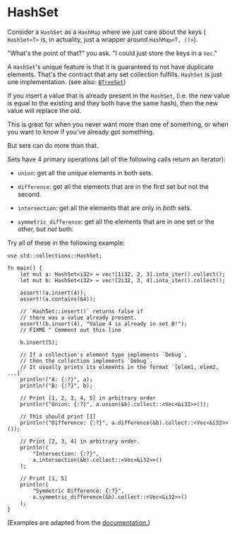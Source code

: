 # HashSet

Consider a `HashSet` as a `HashMap` where we just care about the keys (
`HashSet<T>` is, in actuality, just a wrapper around `HashMap<T, ()>`).

"What's the point of that?" you ask. "I could just store the keys in a `Vec`."

A `HashSet`'s unique feature is that it is guaranteed to not have duplicate
elements. That's the contract that any set collection fulfills. `HashSet` is
just one implementation. (see also: [`BTreeSet`][treeset])

If you insert a value that is already present in the `HashSet`, (i.e. the new
value is equal to the existing and they both have the same hash), then the new
value will replace the old.

This is great for when you never want more than one of something, or when you
want to know if you've already got something.

But sets can do more than that.

Sets have 4 primary operations (all of the following calls return an iterator):

- `union`: get all the unique elements in both sets.

- `difference`: get all the elements that are in the first set but not the
  second.

- `intersection`: get all the elements that are only in *both* sets.

- `symmetric_difference`: get all the elements that are in one set or the other,
  but *not* both.

Try all of these in the following example:

```rust,editable,ignore,mdbook-runnable
use std::collections::HashSet;

fn main() {
    let mut a: HashSet<i32> = vec![1i32, 2, 3].into_iter().collect();
    let mut b: HashSet<i32> = vec![2i32, 3, 4].into_iter().collect();

    assert!(a.insert(4));
    assert!(a.contains(&4));

    // `HashSet::insert()` returns false if
    // there was a value already present.
    assert!(b.insert(4), "Value 4 is already in set B!");
    // FIXME ^ Comment out this line

    b.insert(5);

    // If a collection's element type implements `Debug`,
    // then the collection implements `Debug`.
    // It usually prints its elements in the format `[elem1, elem2, ...]`
    println!("A: {:?}", a);
    println!("B: {:?}", b);

    // Print [1, 2, 3, 4, 5] in arbitrary order
    println!("Union: {:?}", a.union(&b).collect::<Vec<&i32>>());

    // This should print [1]
    println!("Difference: {:?}", a.difference(&b).collect::<Vec<&i32>>());

    // Print [2, 3, 4] in arbitrary order.
    println!(
        "Intersection: {:?}",
        a.intersection(&b).collect::<Vec<&i32>>()
    );

    // Print [1, 5]
    println!(
        "Symmetric Difference: {:?}",
        a.symmetric_difference(&b).collect::<Vec<&i32>>()
    );
}
```

(Examples are adapted from the [documentation.][hash-set])

[treeset]: https://doc.rust-lang.org/std/collections/struct.BTreeSet.html
[hash-set]: https://doc.rust-lang.org/std/collections/struct.HashSet.html#method.difference
